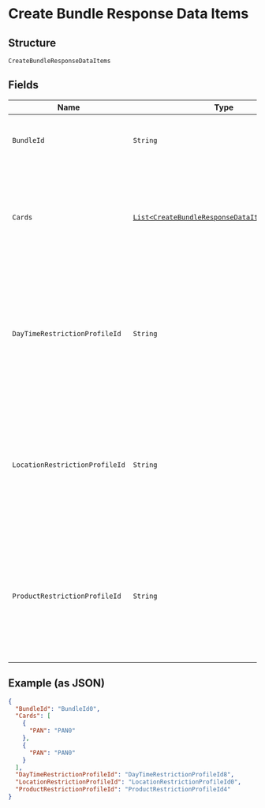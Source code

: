 
# Create Bundle Response Data Items

## Structure

`CreateBundleResponseDataItems`

## Fields

| Name | Type | Tags | Description | Getter | Setter |
|  --- | --- | --- | --- | --- | --- |
| `BundleId` | `String` | Optional | Identifier of the newly created bundle in Gateway. | String getBundleId() | setBundleId(String bundleId) |
| `Cards` | [`List<CreateBundleResponseDataItemsCardsItems>`](../../doc/models/create-bundle-response-data-items-cards-items.md) | Optional | List of product restriction requests validated and submitted successfully for each card. | List<CreateBundleResponseDataItemsCardsItems> getCards() | setCards(List<CreateBundleResponseDataItemsCardsItems> cards) |
| `DayTimeRestrictionProfileId` | `String` | Optional | Identifier of the day/time restriction profile created for the bundle in Gateway.<br>This will be null if respective action is passed as “Default”. | String getDayTimeRestrictionProfileId() | setDayTimeRestrictionProfileId(String dayTimeRestrictionProfileId) |
| `LocationRestrictionProfileId` | `String` | Optional | Identifier of the location restriction profile created for the bundle in Gateway.<br>This will be null if respective action is passed as “Default”. | String getLocationRestrictionProfileId() | setLocationRestrictionProfileId(String locationRestrictionProfileId) |
| `ProductRestrictionProfileId` | `String` | Optional | Identifier of the location restriction profile created for the bundle in Gateway.<br>This will be null if respective action is passed as “Default”. | String getProductRestrictionProfileId() | setProductRestrictionProfileId(String productRestrictionProfileId) |

## Example (as JSON)

```json
{
  "BundleId": "BundleId0",
  "Cards": [
    {
      "PAN": "PAN0"
    },
    {
      "PAN": "PAN0"
    }
  ],
  "DayTimeRestrictionProfileId": "DayTimeRestrictionProfileId8",
  "LocationRestrictionProfileId": "LocationRestrictionProfileId0",
  "ProductRestrictionProfileId": "ProductRestrictionProfileId4"
}
```

